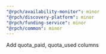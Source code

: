 ```yaml
---
"@rpch/availability-monitor": minor
"@rpch/discovery-platform": minor
"@rpch/funding-service": minor
"@rpch/common": minor
---
```


Add quota_paid, quota_used columns
